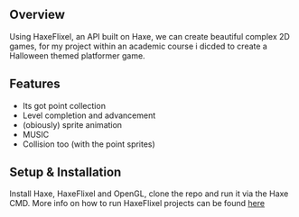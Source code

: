 ## Overview
Using HaxeFlixel, an API built on Haxe, we can create beautiful complex 2D games, for my project within an academic course i dicded to create a Halloween themed platformer game.

## Features
- Its got point collection
- Level completion and advancement 
- (obiously) sprite animation
- MUSIC
- Collision too (with the point sprites)


## Setup & Installation
Install Haxe, HaxeFlixel and OpenGL,
clone the repo and run it via the Haxe CMD.
More info on how to run HaxeFlixel projects can be found [here](https://haxeflixel.com/documentation/)
